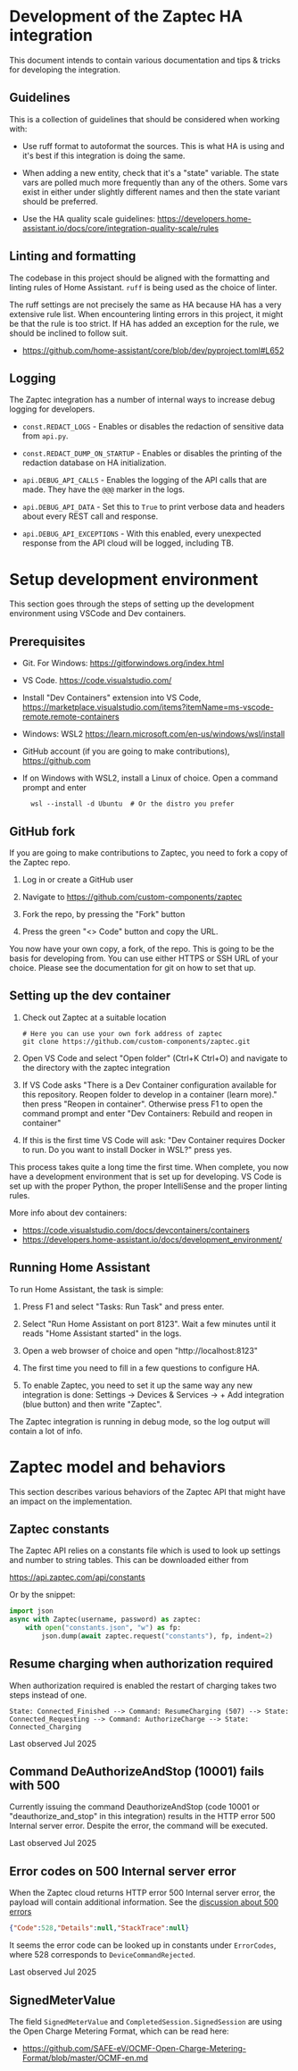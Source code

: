 # Development of the Zaptec HA integration

This document intends to contain various documentation and tips & tricks for
developing the integration.

## Guidelines

This is a collection of guidelines that should be considered when working with:

- Use ruff format to autoformat the sources. This is what HA is using and it's
  best if this integration is doing the same.

- When adding a new entity, check that it's a "state" variable. The state vars
  are polled much more frequently than any of the others. Some vars exist in
  either under slightly different names and then the state variant should be
  preferred.

- Use the HA quality scale guidelines:
  https://developers.home-assistant.io/docs/core/integration-quality-scale/rules

## Linting and formatting

The codebase in this project should be aligned with the formatting and linting
rules of Home Assistant. `ruff` is being used as the choice of linter.

The ruff settings are not precisely the same as HA because HA has a very
extensive rule list. When encountering linting errors in this project, it might
be that the rule is too strict. If HA has added an exception for the rule, we
should be inclined to follow suit.

- https://github.com/home-assistant/core/blob/dev/pyproject.toml#L652

## Logging

The Zaptec integration has a number of internal ways to increase debug logging
for developers.

* `const.REDACT_LOGS` - Enables or disables the redaction of sensitive data
  from `api.py`.

* `const.REDACT_DUMP_ON_STARTUP` - Enables or disables the printing of the
  redaction database on HA initialization.

* `api.DEBUG_API_CALLS` - Enables the logging of the API calls that are made.
  They have the `@@@` marker in the logs.

* `api.DEBUG_API_DATA` - Set this to `True` to print verbose data and headers
  about every REST call and response.

* `api.DEBUG_API_EXCEPTIONS` - With this enabled, every unexpected response
  from the API cloud will be logged, including TB.

# Setup development environment

This section goes through the steps of setting up the development environment
using VSCode and Dev containers.

## Prerequisites

- Git. For Windows: https://gitforwindows.org/index.html

- VS Code. https://code.visualstudio.com/

- Install "Dev Containers" extension into VS Code,
  https://marketplace.visualstudio.com/items?itemName=ms-vscode-remote.remote-containers

- Windows: WSL2 https://learn.microsoft.com/en-us/windows/wsl/install

- GitHub account (if you are going to make contributions), https://github.com

- If on Windows with WSL2, install a Linux of choice. Open a command prompt
  and enter

        wsl --install -d Ubuntu  # Or the distro you prefer

## GitHub fork

If you are going to make contributions to Zaptec, you need to fork a copy
of the Zaptec repo.

1. Log in or create a GitHub user

2. Navigate to https://github.com/custom-components/zaptec

3. Fork the repo, by pressing the "Fork" button

4. Press the green "<> Code" button and copy the URL.

You now have your own copy, a fork, of the repo. This is going to be the basis
for developing from. You can use either HTTPS or SSH URL of your choice. Please
see the documentation for git on how to set that up.

## Setting up the dev container

1. Check out Zaptec at a suitable location

       # Here you can use your own fork address of zaptec
       git clone https://github.com/custom-components/zaptec.git

2. Open VS Code and select "Open folder" (Ctrl+K Ctrl+O) and navigate to the
   directory with the zaptec integration

3. If VS Code asks "There is a Dev Container configuration available for this
   repository. Reopen folder to develop in a container (learn more)." then
   press "Reopen in container". Otherwise press F1 to open the command prompt
   and enter "Dev Containers: Rebuild and reopen in container"

4. If this is the first time VS Code will ask: "Dev Container requires Docker to
   run. Do you want to install Docker in WSL?" press yes.

This process takes quite a long time the first time. When complete, you now
have a development environment that is set up for developing. VS Code is set up
with the proper Python, the proper IntelliSense and the proper linting rules.

More info about dev containers:

- https://code.visualstudio.com/docs/devcontainers/containers
- https://developers.home-assistant.io/docs/development_environment/

## Running Home Assistant

To run Home Assistant, the task is simple:

1. Press F1 and select "Tasks: Run Task" and press enter.

2. Select "Run Home Assistant on port 8123". Wait a few minutes until it
   reads "Home Assistant started" in the logs.

3. Open a web browser of choice and open "http://localhost:8123"

4. The first time you need to fill in a few questions to configure HA.

5. To enable Zaptec, you need to set it up the same way any new integration is
   done: Settings -> Devices & Services -> + Add integration (blue button) and
   then write "Zaptec".

The Zaptec integration is running in debug mode, so the log output will
contain a lot of info.

# Zaptec model and behaviors

This section describes various behaviors of the Zaptec API that might have an
impact on the implementation.

## Zaptec constants

The Zaptec API relies on a constants file which is used to look up settings
and number to string tables. This can be downloaded either from

https://api.zaptec.com/api/constants

Or by the snippet:

```py
import json
async with Zaptec(username, password) as zaptec:
    with open("constants.json", "w") as fp:
        json.dump(await zaptec.request("constants"), fp, indent=2)
```

## Resume charging when authorization required

When authorization required is enabled the restart of charging takes two steps
instead of one.

`State: Connected_Finished --> Command: ResumeCharging (507) --> State:
Connected_Requesting --> Command: AuthorizeCharge --> State: Connected_Charging`

Last observed Jul 2025

## Command DeAuthorizeAndStop (10001) fails with 500

Currently issuing the command DeauthorizeAndStop (code 10001 or
"deauthorize_and_stop" in this integration) results in the HTTP error 500
Internal server error. Despite the error, the command will be executed.

Last observed Jul 2025

## Error codes on 500 Internal server error

When the Zaptec cloud returns HTTP error 500 Internal server error, the payload
will contain additional information. See the [discussion about 500 errors](
https://github.com/custom-components/zaptec/issues/176#issuecomment-3104485671)

```json
{"Code":528,"Details":null,"StackTrace":null}
```

It seems the error code can be looked up in constants under `ErrorCodes`, where
528 corresponds to `DeviceCommandRejected`.

Last observed Jul 2025

## SignedMeterValue

The field `SignedMeterValue` and `CompletedSession.SignedSession` are using the
Open Charge Metering Format, which can be read here:

* https://github.com/SAFE-eV/OCMF-Open-Charge-Metering-Format/blob/master/OCMF-en.md
